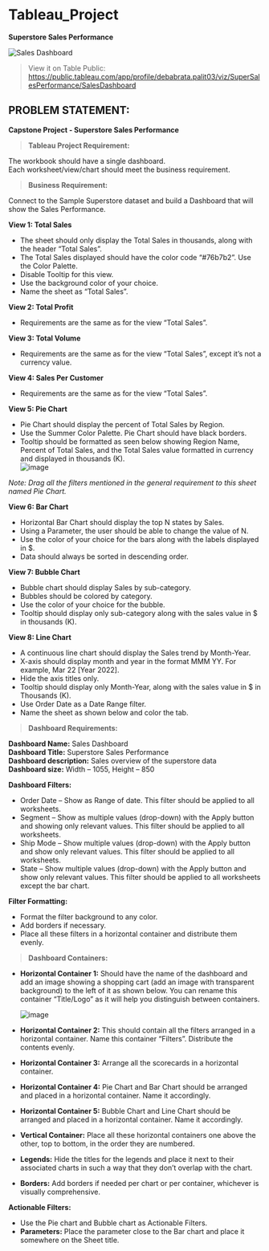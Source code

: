 # Tableau_Project
**Superstore Sales Performance**

![Sales Dashboard](https://github.com/Debabrata-palit/Tableau_Projects/assets/163582682/bd08815a-572f-4fb0-89bf-fcc357e04e9c)

> View it on Table Public: https://public.tableau.com/app/profile/debabrata.palit03/viz/SuperSalesPerformance/SalesDashboard

## PROBLEM STATEMENT:
**Capstone Project - Superstore Sales Performance**

> **Tableau Project Requirement:**

The workbook should have a single dashboard.  
Each worksheet/view/chart should meet the business requirement.

> **Business Requirement:**

Connect to the Sample Superstore dataset and build a Dashboard that will show the Sales Performance.

**View 1: Total Sales**
- The sheet should only display the Total Sales in thousands, along with the header “Total Sales”.
- The Total Sales displayed should have the color code “#76b7b2”. Use the Color Palette.
- Disable Tooltip for this view.
- Use the background color of your choice.
- Name the sheet as “Total Sales”.

**View 2: Total Profit**
- Requirements are the same as for the view “Total Sales”.

**View 3: Total Volume**
- Requirements are the same as for the view “Total Sales”, except it’s not a currency value.

**View 4: Sales Per Customer**
- Requirements are the same as for the view “Total Sales”.

**View 5: Pie Chart**
- Pie Chart should display the percent of Total Sales by Region.
- Use the Summer Color Palette. Pie Chart should have black borders.
- Tooltip should be formatted as seen below showing Region Name, Percent of Total Sales, and the Total Sales value formatted in currency and displayed in thousands (K).  
  ![image](https://github.com/Debabrata-palit/Tableau_Projects/assets/163582682/0a324bf6-97bb-4e73-8f13-c91ba1fc373b)

*Note: Drag all the filters mentioned in the general requirement to this sheet named Pie Chart.*

**View 6: Bar Chart**
- Horizontal Bar Chart should display the top N states by Sales.
- Using a Parameter, the user should be able to change the value of N.
- Use the color of your choice for the bars along with the labels displayed in $.
- Data should always be sorted in descending order.

**View 7: Bubble Chart**
- Bubble chart should display Sales by sub-category.
- Bubbles should be colored by category.
- Use the color of your choice for the bubble.
- Tooltip should display only sub-category along with the sales value in $ in thousands (K).

**View 8: Line Chart**
- A continuous line chart should display the Sales trend by Month-Year.
- X-axis should display month and year in the format MMM YY. For example, Mar 22 [Year 2022].
- Hide the axis titles only.
- Tooltip should display only Month-Year, along with the sales value in $ in Thousands (K).
- Use Order Date as a Date Range filter.
- Name the sheet as shown below and color the tab.

> **Dashboard Requirements:**

**Dashboard Name:** Sales Dashboard  
**Dashboard Title:** Superstore Sales Performance  
**Dashboard description:** Sales overview of the superstore data  
**Dashboard size:** Width – 1055, Height – 850

**Dashboard Filters:**
- Order Date – Show as Range of date. This filter should be applied to all worksheets.
- Segment – Show as multiple values (drop-down) with the Apply button and showing only relevant values. This filter should be applied to all worksheets.
- Ship Mode – Show multiple values (drop-down) with the Apply button and show only relevant values. This filter should be applied to all worksheets.
- State – Show multiple values (drop-down) with the Apply button and show only relevant values. This filter should be applied to all worksheets except the bar chart.

**Filter Formatting:**
- Format the filter background to any color.
- Add borders if necessary.
- Place all these filters in a horizontal container and distribute them evenly.

> **Dashboard Containers:**
- **Horizontal Container 1:** Should have the name of the dashboard and add an image showing a shopping cart (add an image with transparent background) to the left of it as shown below. You can rename this container “Title/Logo” as it will help you distinguish between containers.

  ![image](https://github.com/Debabrata-palit/Tableau_Projects/assets/163582682/6a72ae1a-0e74-4361-9b0e-2dd6a7c0d8df)

- **Horizontal Container 2:** This should contain all the filters arranged in a horizontal container. Name this container “Filters”. Distribute the contents evenly.
- **Horizontal Container 3:** Arrange all the scorecards in a horizontal container.
- **Horizontal Container 4:** Pie Chart and Bar Chart should be arranged and placed in a horizontal container. Name it accordingly.
- **Horizontal Container 5:** Bubble Chart and Line Chart should be arranged and placed in a horizontal container. Name it accordingly.
- **Vertical Container:** Place all these horizontal containers one above the other, top to bottom, in the order they are numbered.

- **Legends:** Hide the titles for the legends and place it next to their associated charts in such a way that they don’t overlap with the chart.
- **Borders:** Add borders if needed per chart or per container, whichever is visually comprehensive.

**Actionable Filters:**
- Use the Pie chart and Bubble chart as Actionable Filters.
- **Parameters:** Place the parameter close to the Bar chart and place it somewhere on the Sheet title.
